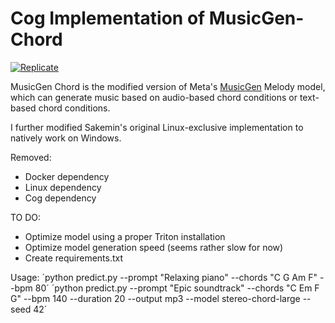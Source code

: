 # Cog Implementation of MusicGen-Chord
[![Replicate](https://replicate.com/sakemin/musicgen-chord/badge)](https://replicate.com/sakemin/musicgen-chord) 

MusicGen Chord is the modified version of Meta's [MusicGen](https://github.com/facebookresearch/audiocraft) Melody model, which can generate music based on audio-based chord conditions or text-based chord conditions.

I further modified Sakemin's original Linux-exclusive implementation to natively work on Windows.

Removed:
- Docker dependency
- Linux dependency
- Cog dependency

TO DO:
- Optimize model using a proper Triton installation
- Optimize model generation speed (seems rather slow for now)
- Create requirements.txt

Usage:
´python predict.py --prompt "Relaxing piano" --chords "C G Am F" --bpm 80´
´python predict.py --prompt "Epic soundtrack" --chords "C Em F G" --bpm 140 --duration 20 --output mp3 --model stereo-chord-large --seed 42´
